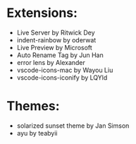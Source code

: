 <h1>Extensions:</h1>
<ul>
  <li>Live Server by Ritwick Dey</li>
  <li>indent-rainbow by oderwat</li>
  <li>Live Preview by Microsoft</li>
  <li>Auto Rename Tag by Jun Han</li>
  <li>error lens by Alexander</li>
  <li>vscode-icons-mac by Wayou Liu</li>
  <li>vscode-icons-iconify by LQYld</li>
</ul>

<h1>Themes:</h1>
<ul>
  <li>solarized sunset theme by Jan Simson</li>
  <li>ayu by teabyii</li>
</ul>
